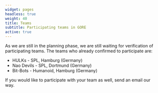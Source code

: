```yaml
---
widget: pages
headless: true
weight: 40
title: Teams
subtitle: Participating teams in GORE
active: true
---
```

As we are still in the planning phase, we are still waiting for verification of participating teams. 
The teams who already confirmed to participate are:
- HULKs - SPL, Hamburg (Germany)
- Nao Devils - SPL, Dortmund (Germany)
- Bit-Bots - Humanoid, Hamburg (Germany)

If you would like to participate with your team as well, send an email our way.
